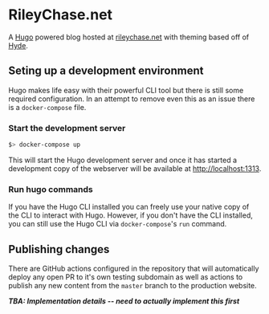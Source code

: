 # RileyChase.net

A [Hugo](https://gohugo.io) powered blog hosted at [rileychase.net](https://rileychase.net) with theming based off of [Hyde](https://themes.gohugo.io/hyde/).

## Seting up a development environment

Hugo makes life easy with their powerful CLI tool but there is still some required configuration. In an attempt to remove even this as an issue there is a `docker-compose` file.

### Start the development server

```bash
$> docker-compose up
```

This will start the Hugo development server and once it has started a development copy of the webserver will be available at [http://localhost:1313](http://localhost:1313).

### Run hugo commands

If you have the Hugo CLI installed you can freely use your native copy of the CLI to interact with Hugo. However, if you don't have the CLI installed, you can still use the Hugo CLI via `docker-compose`'s `run` command.

## Publishing changes

There are GitHub actions configured in the repository that will automatically deploy any open PR to it's own testing subdomain as well as actions to publish any new content from the `master` branch to the production website.

***TBA: Implementation details -- need to actually implement this first***
